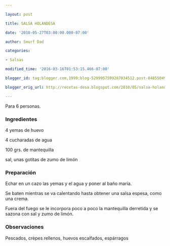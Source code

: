 ```yaml
---

layout: post

title: SALSA HOLANDESA

date: '2010-05-27T03:00:00.000-07:00'

author: Smurf Dad

categories:

- Salsas

modified_time: '2016-03-16T01:53:15.466-07:00'

blogger_id: tag:blogger.com,1999:blog-5299957599287034512.post-8485504901432596090

blogger_orig_url: http://recetas-desa.blogspot.com/2010/05/salsa-holandesa.html

---
```


Para 6 personas.

<h3>Ingredientes</h3>

4 yemas de huevo

4 cucharadas de agua

100 grs. de mantequilla

sal, unas gotitas de zumo de limón

<h3>Preparación</h3>

Echar en un cazo las yemas y el agua y poner al ba&ntilde;o maría.

Se baten mientras se va calentando hasta obtener una salsa espesa, como una crema.

Fuera del fuego se le incorpora poco a poco la mantequilla derretida y se sazona con sal y zumo de limón.

<h3>Observaciones</h3>

Pescados, cr&egrave;pes rellenos, huevos escalfados, espárragos

